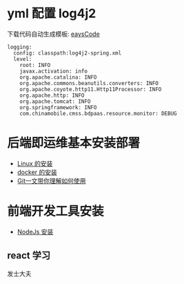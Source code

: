 # yml 配置 log4j2

下载代码自动生成模板: [eaysCode](https://github.com/yangkaihu/Notes/archive/refs/heads/master.zip)
```
logging:
  config: classpath:log4j2-spring.xml
  level:
    root: INFO
    javax.activation: info
    org.apache.catalina: INFO
    org.apache.commons.beanutils.converters: INFO
    org.apache.coyote.http11.Http11Processor: INFO
    org.apache.http: INFO
    org.apache.tomcat: INFO
    org.springframework: INFO
    com.chinamobile.cmss.bdpaas.resource.monitor: DEBUG
  ```

#   后端即运维基本安装部署

- [Linux 的安装](https://github.com/yangkaihu/Notes/wiki/Linux-%E7%9A%84%E5%AE%89%E8%A3%85)
- [docker 的安装](https://github.com/yangkaihu/Notes/wiki/docker--%E7%9A%84%E5%AE%89%E8%A3%85)
- [Git一文带你理解如何使用](https://github.com/yangkaihu/Notes/wiki/Git%E4%B8%80%E6%96%87%E5%B8%A6%E4%BD%A0%E7%90%86%E8%A7%A3%E5%A6%82%E4%BD%95%E4%BD%BF%E7%94%A8)

#  前端开发工具安装
- [NodeJs 安装](https://github.com/yangkaihu/Notes/wiki/NodeJs-%E5%AE%89%E8%A3%85%E4%B8%8E%E9%85%8D%E7%BD%AE%EF%BC%88%E9%87%8D%E8%A6%81%EF%BC%89)
                                                                          
## react 学习

发士大夫



